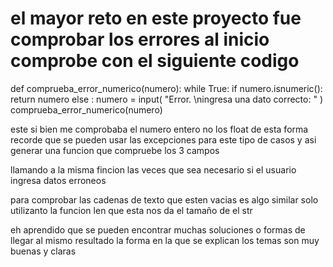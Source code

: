 # el mayor reto en este proyecto fue comprobar los errores al inicio comprobe con el siguiente codigo

def comprueba_error_numerico(numero):
    while True:
       if numero.isnumeric():
            return numero
       else :
           numero = input( "Error. \ningresa una dato correcto: "  )
           comprueba_error_numerico(numero) 

este si bien me comprobaba el numero entero no los float
de esta forma recorde que se pueden usar las excepciones para este tipo de casos y asi generar una funcion que compruebe los 3 campos

llamando a la misma fincion las veces que sea necesario si el usuario ingresa datos erroneos

para comprobar las cadenas de texto que esten vacias es algo similar 
solo utilizanto la funcion len que esta nos da el tamaño de el str 


eh aprendido que se pueden encontrar muchas soluciones o formas de llegar al mismo resultado 
la forma en la que se explican los temas son muy buenas y claras

